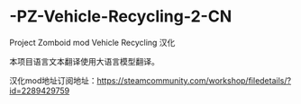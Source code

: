 # -PZ-Vehicle-Recycling-2-CN

Project Zomboid mod Vehicle Recycling 汉化

本项目语言文本翻译使用大语言模型翻译。

汉化mod地址订阅地址：https://steamcommunity.com/workshop/filedetails/?id=2289429759
